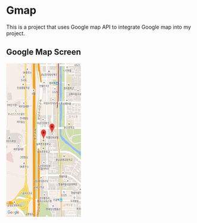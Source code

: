 # Gmap

This is a project that uses Google map API to integrate Google map into my project.

## Google Map Screen

<img src="https://github.com/JadenH1111/Gmap/blob/master/Images/Gmap.jpg" width="200" height="410"/>
